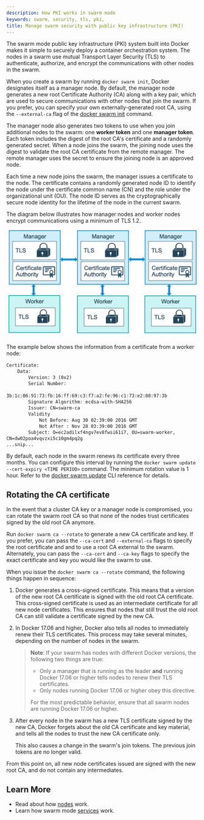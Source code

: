 ```yaml
---
description: How PKI works in swarm mode
keywords: swarm, security, tls, pki,
title: Manage swarm security with public key infrastructure (PKI)
---
```


The swarm mode public key infrastructure (PKI) system built into Docker
makes it simple to securely deploy a container orchestration system. The nodes
in a swarm use mutual Transport Layer Security (TLS) to authenticate, authorize,
and encrypt the communications with other nodes in the swarm.

When you create a swarm by running `docker swarm init`, Docker designates itself
as a manager node. By default, the manager node generates a new root Certificate
Authority (CA) along with a key pair, which are used to secure communications
with other nodes that join the swarm. If you prefer, you can specify your own
externally-generated root CA, using the `--external-ca` flag of the
[docker swarm init](/engine/reference/commandline/swarm_init.md) command.

The manager node also generates two tokens to use when you join additional nodes
to the swarm: one **worker token** and one **manager token**. Each token
includes the digest of the root CA's certificate and a randomly generated
secret. When a node joins the swarm, the joining node uses the digest to
validate the root CA certificate from the remote manager. The remote manager
uses the secret to ensure the joining node is an approved node.

Each time a new node joins the swarm, the manager issues a certificate to the
node. The certificate contains a randomly generated node ID to identify the node
under the certificate common name (CN) and the role under the organizational
unit (OU). The node ID serves as the cryptographically secure node identity for
the lifetime of the node in the current swarm.

The diagram below illustrates how manager nodes and worker nodes encrypt
communications using a minimum of TLS 1.2.

![tls diagram](/engine/swarm/images/tls.png)

The example below shows the information from a certificate from a worker node:

```none
Certificate:
    Data:
        Version: 3 (0x2)
        Serial Number:
            3b:1c:06:91:73:fb:16:ff:69:c3:f7:a2:fe:96:c1:73:e2:80:97:3b
        Signature Algorithm: ecdsa-with-SHA256
        Issuer: CN=swarm-ca
        Validity
            Not Before: Aug 30 02:39:00 2016 GMT
            Not After : Nov 28 03:39:00 2016 GMT
        Subject: O=ec2adilxf4ngv7ev8fwsi61i7, OU=swarm-worker, CN=dw02poa4vqvzxi5c10gm4pq2g
...snip...
```

By default, each node in the swarm renews its certificate every three months.
You can configure this interval by running the `docker swarm update
--cert-expiry <TIME PERIOD>` command. The minimum rotation value is 1 hour.
Refer to the
[docker swarm update](/engine/reference/commandline/swarm_update.md) CLI
reference for details.

## Rotating the CA certificate

In the event that a cluster CA key or a manager node is compromised, you can
rotate the swarm root CA so that none of the nodes trust certificates
signed by the old root CA anymore.

Run `docker swarm ca --rotate` to generate a new CA certificate and key. If you
prefer, you can pass the `--ca-cert` and `--external-ca` flags to specify the
root certificate and and to use a root CA external to the swarm. Alternately,
you can pass the `--ca-cert` and `--ca-key` flags to specify the exact
certificate and key you would like the swarm to use.

When you issue the `docker swarm ca --rotate` command, the following things
happen in sequence:

1.  Docker generates a cross-signed certificate. This means that a version of
    the new root CA certificate is signed with the old root CA certificate.
    This cross-signed certificate is used as an intermediate certificate for all
    new node certificates. This ensures that nodes that still trust the old root
    CA can still validate a certificate signed by the new CA.

2.  In Docker 17.06 and higher, Docker also tells all nodes to immediately
    renew their TLS certificates. This process may take several minutes,
    depending on the number of nodes in the swarm.

    > **Note**: If your swarm has nodes with different Docker versions, the
    > following two things are true:
    > - Only a manager that is running as the leader **and** running Docker 17.06
    >   or higher tells nodes to renew their TLS certificates.
    > - Only nodes running Docker 17.06 or higher obey this directive.
    >
    > For the most predictable behavior, ensure that all swarm nodes are running
    > Docker 17.06 or higher.

3.  After every node in the swarm has a new TLS certificate signed by the new CA,
    Docker forgets about the old CA certificate and key material, and tells
    all the nodes to trust the new CA certificate only.

    This also causes a change in the swarm's join tokens. The previous
    join tokens are no longer valid.

From this point on, all new node certificates issued are signed with the new
root CA, and do not contain any intermediates.

## Learn More

* Read about how [nodes](nodes.md) work.
* Learn how swarm mode [services](services.md) work.
